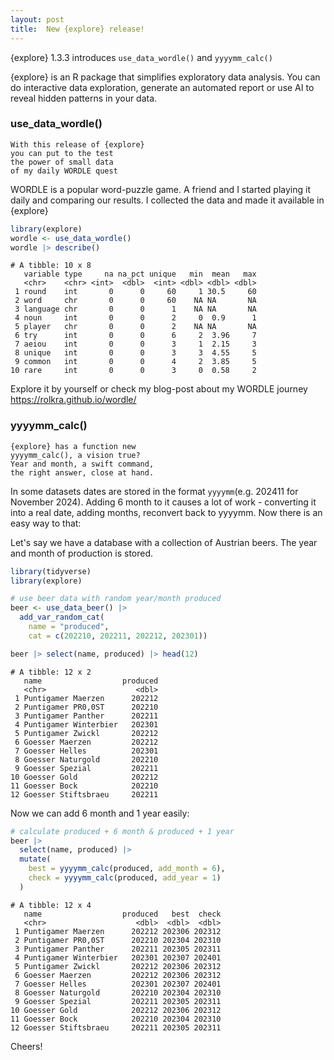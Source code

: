 ```yaml
---
layout: post
title:  New {explore} release!
---
```


{explore} 1.3.3 introduces `use_data_wordle()` and `yyyymm_calc()`

{explore} is an R package that simplifies exploratory data analysis. You can do interactive data exploration, generate an automated report or use AI to reveal hidden patterns in your data.

### use_data_wordle()

```
With this release of {explore}
you can put to the test
the power of small data
of my daily WORDLE quest
```

WORDLE is a popular word-puzzle game. A friend and I started playing it daily and comparing our results. 
I collected the data and made it available in {explore}

```R
library(explore)
wordle <- use_data_wordle()
wordle |> describe()
```

```
# A tibble: 10 x 8
   variable type     na na_pct unique   min  mean   max
   <chr>    <chr> <int>  <dbl>  <int> <dbl> <dbl> <dbl>
 1 round    int       0      0     60     1 30.5     60
 2 word     chr       0      0     60    NA NA       NA
 3 language chr       0      0      1    NA NA       NA
 4 noun     int       0      0      2     0  0.9      1
 5 player   chr       0      0      2    NA NA       NA
 6 try      int       0      0      6     2  3.96     7
 7 aeiou    int       0      0      3     1  2.15     3
 8 unique   int       0      0      3     3  4.55     5
 9 common   int       0      0      4     2  3.85     5
10 rare     int       0      0      3     0  0.58     2
```

Explore it by yourself or check my blog-post about my WORDLE journey
<https://rolkra.github.io/wordle/>

### yyyymm_calc()

```
{explore} has a function new
yyyymm_calc(), a vision true?
Year and month, a swift command,
the right answer, close at hand.
```

In some datasets dates are stored in the format `yyyymm`(e.g. 202411 for November 2024).
Adding 6 month to it causes a lot of work - converting it into a real date, adding months, reconvert back to yyyymm. Now there is an easy way to that:

Let's say we have a database with a collection of Austrian beers. The year and month of production is stored.

```R
library(tidyverse)
library(explore)

# use beer data with random year/month produced 
beer <- use_data_beer() |>
  add_var_random_cat(
    name = "produced",
    cat = c(202210, 202211, 202212, 202301))

beer |> select(name, produced) |> head(12)
```

```
# A tibble: 12 x 2
   name                  produced
   <chr>                    <dbl>
 1 Puntigamer Maerzen      202212
 2 Puntigamer PR0,0ST      202210
 3 Puntigamer Panther      202211
 4 Puntigamer Winterbier   202301
 5 Puntigamer Zwickl       202212
 6 Goesser Maerzen         202212
 7 Goesser Helles          202301
 8 Goesser Naturgold       202210
 9 Goesser Spezial         202211
10 Goesser Gold            202212
11 Goesser Bock            202210
12 Goesser Stiftsbraeu     202211
```

Now we can add 6 month and 1 year easily:

```R
# calculate produced + 6 month & produced + 1 year
beer |> 
  select(name, produced) |> 
  mutate(
    best = yyyymm_calc(produced, add_month = 6),
    check = yyyymm_calc(produced, add_year = 1)
  ) 
```

```
# A tibble: 12 x 4
   name                  produced   best  check
   <chr>                    <dbl>  <dbl>  <dbl>
 1 Puntigamer Maerzen      202212 202306 202312
 2 Puntigamer PR0,0ST      202210 202304 202310
 3 Puntigamer Panther      202211 202305 202311
 4 Puntigamer Winterbier   202301 202307 202401
 5 Puntigamer Zwickl       202212 202306 202312
 6 Goesser Maerzen         202212 202306 202312
 7 Goesser Helles          202301 202307 202401
 8 Goesser Naturgold       202210 202304 202310
 9 Goesser Spezial         202211 202305 202311
10 Goesser Gold            202212 202306 202312
11 Goesser Bock            202210 202304 202310
12 Goesser Stiftsbraeu     202211 202305 202311
```

Cheers!
